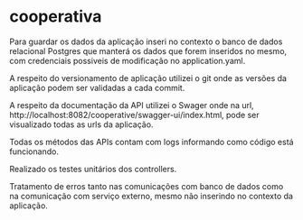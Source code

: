 # cooperativa

Para guardar os dados da aplicação inseri no contexto o banco de dados relacional Postgres que manterá os dados que forem inseridos no mesmo, com credenciais possiveis de modificação no application.yaml.

A respeito do versionamento de aplicação utilizei o git onde as versões da aplicação podem ser validadas a cada commit.

A respeito da documentação da API utilizei o Swager onde na url, http://localhost:8082/cooperative/swagger-ui/index.html, pode ser visualizado todas as urls da aplicação.

Todas os métodos das APIs contam com logs informando como código está funcionando.

Realizado os testes unitários dos controllers.

Tratamento de erros tanto nas comunicações com banco de dados como na comunicação com serviço externo, mesmo não inserindo no contexto da aplicação.



